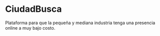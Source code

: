 # CiudadBusca
Plataforma para que la pequeña y mediana industria tenga una presencia online a muy bajo costo.
